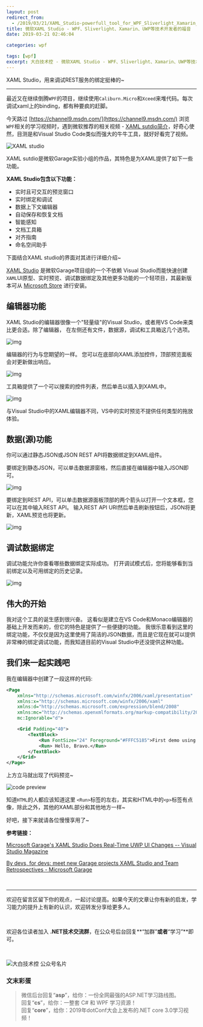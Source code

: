 ```yaml
---
layout: post
redirect_from:
  - /2019/03/21/XAML_Studio-powerfull_tool_for_WPF_Sliverlight_Xamarin_UWP/
title: 微软XAML Studio - WPF、Sliverlight、Xamarin、UWP等技术开发者的福音
date: 2019-03-21 02:46:04

categories: wpf

tags: [wpf]
excerpt: 大白技术控 - 微软XAML Studio - WPF、Sliverlight、Xamarin、UWP等技术开发者的福音
---
```


XAML Studio，用来调试REST服务的绑定挺棒的~

-------------

最近又在继续倒腾`WPF`的项目，继续使用`Caliburn.Micro`和`Xceed`来堆代码。每次调试xaml上的binding，都有种要疯的赶脚。

今天路过 [https://channel9.msdn.com/](https://channel9.msdn.com/) 浏览 `WPF`相关的学习视频时，遇到微软推荐的相关视频 - [XAML sutdio简介](https://channel9.msdn.com/Shows/On-NET/Introducing-XAML-Studio)，好奇心使然，目测是和Visual Studio Code类似而强大的牛牛工具，就好好看完了视频。

![XAML studio](https://cdn.jsdelivr.net/gh/yanglr/yanglr.github.io/assets/images/public/xamlStudio0.jpeg)

XAML sutdio是微软Garage实验小组的作品，其特色是为XAML提供了如下一些功能。

**XAML Studio包含以下功能：**

- 实时且可交互的预览窗口
- 实时绑定和调试
- 数据上下文编辑器
- 自动保存和恢复文档
- 智能感知
- 文档工具箱
- 对齐指南
- 命名空间助手

下面结合XAML studio的界面对其进行详细介绍~

[XAML Studio](https://www.microsoft.com/en-us/garage/profiles/xaml-studio/) 是微软Garage项目组的一个不依赖 Visual Studio而能快速创建`XAML`UI原型、实时预览、调试数据绑定及其他更多功能的一个轻项目，其最新版本可从 [Microsoft Store](https://www.microsoft.com/en-us/p/xaml-studio/9ntls214tkmq?rtc=1&activetab=pivot:overviewtab) 进行安装。

## 编辑器功能

XAML Studio的编辑器很像一个"轻量级"的Visual Studio，或者用VS Code来类比更合适。除了编辑器， 在左侧还有文件，数据源，调试和工具箱这几个选项。

![img](https://cdn.jsdelivr.net/gh/yanglr/yanglr.github.io/assets/images/public/xamlStudio1.png)

编辑器的行为与您期望的一样。 您可以在底部向XAML添加控件，顶部预览面板会对更新做出响应。

![img](https://cdn.jsdelivr.net/gh/yanglr/yanglr.github.io/assets/images/public/xamlStudio2.gif)

工具箱提供了一个可以搜索的控件列表，然后单击以插入到XAML中。

![img](https://cdn.jsdelivr.net/gh/yanglr/yanglr.github.io/assets/images/public/xamlStudio3.gif)

与Visual Studio中的XAML编辑器不同，VS中的实时预览不提供任何类型的拖放体验。

## 数据(源)功能

你可以通过静态JSON或JSON REST API将数据绑定到XAML组件。

要绑定到静态JSON，可以单击数据源窗格，然后直接在编辑器中输入JSON即可。

![img](https://cdn.jsdelivr.net/gh/yanglr/yanglr.github.io/assets/images/public/xamlStudio4.png)

要绑定到REST API，可以单击数据源面板顶部的两个箭头以打开一个文本框，您可以在其中输入REST API。 输入REST API URI然后单击刷新按钮后，JSON将更新，XAML预览也将更新。

![img](https://cdn.jsdelivr.net/gh/yanglr/yanglr.github.io/assets/images/public/xamlStudio5.png)

## 调试数据绑定

调试功能允许你查看哪些数据绑定实际成功。 打开调试模式后，您将能够看到当前绑定以及可用绑定的历史记录。

![img](https://cdn.jsdelivr.net/gh/yanglr/yanglr.github.io/assets/images/public/xamlStudio6.gif)

## 伟大的开始

我对这个工具的诞生感到很兴奋。  这看似是建立在VS Code和Monaco编辑器的基础上开发而来的，但它的特色是提供了一些便捷的功能。 我很乐意看到这里的绑定功能，不仅仅是因为这里使用了简洁的JSON数据，而且是它现在就可以提供非常棒的绑定调试功能，而我知道目前的Visual Studio中还没提供这种功能。

## 我们来一起实践吧

我在编辑器中创建了一段这样的代码:

```xml
<Page
    xmlns="http://schemas.microsoft.com/winfx/2006/xaml/presentation"
    xmlns:x="http://schemas.microsoft.com/winfx/2006/xaml"
    xmlns:d="http://schemas.microsoft.com/expression/blend/2008"
    xmlns:mc="http://schemas.openxmlformats.org/markup-compatibility/2006"
    mc:Ignorable="d">

    <Grid Padding="40">
        <TextBlock>
            <Run FontSize="24" Foreground="#FFFC5185">First demo using XAML Studio</Run><LineBreak/>
            <Run> Hello, Bravo.</Run>
        </TextBlock>
    </Grid>
</Page>
```

上方立马就出现了代码预览~

![code preview](https://cdn.jsdelivr.net/gh/yanglr/yanglr.github.io/assets/images/public/xamlStudio7.png)

知道`HTML`的人都应该知道这里 `<Run>`标签的左右，其实和HTML中的`<p>`标签有点像，除此之外，其他的XAML部分和其他地方一样~

好吧，接下来就请各位慢慢享用了~

**参考链接：**

[Microsoft Garage's XAML Studio Does Real-Time UWP UI Changes -- Visual Studio Magazine](https://visualstudiomagazine.com/articles/2019/01/23/xaml-studio.aspx)

[By devs, for devs: meet new Garage projects XAML Studio and Team Retrospectives - Microsoft Garage](https://www.microsoft.com/en-us/garage/blog/2019/01/by-devs-for-devs-meet-new-garage-projects-xaml-studio-and-team-retrospectives/)

<br>

<hr>

欢迎在留言区留下你的观点，一起讨论提高。如果今天的文章让你有新的启发，学习能力的提升上有新的认识，欢迎转发分享给更多人。

<br>

欢迎各位读者加入 **.NET技术交流群**，在公众号后台回复**“加群”**或者**“学习”**即可。

<br>

![大白技术控 公众号名片](https://images.cnblogs.com/cnblogs_com/enjoy233/1389971/o_gzhCard_for_blog.png)


### 文末彩蛋

> 微信后台回复“**asp**”，给你：一份全网最强的ASP.NET学习路线图。
> <br>
> 回复“**cs**”，给你：一整套 C# 和 WPF 学习资源！
><br>
> 回复“**core**”，给你：2019年dotConf大会上发布的.NET core 3.0学习视频！
